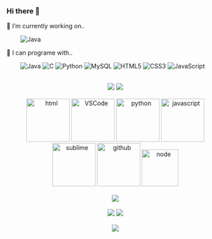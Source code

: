 ### Hi there 👋

<!--
**Chloe-YYCHEN/Chloe-YYCHEN** is a ✨ _special_ ✨ repository because its `README.md` (this file) appears on your GitHub profile.

Here are some ideas to get you started:

- 🔭 I’m currently working on ...
- 🌱 I’m currently learning ...
- 👯 I’m looking to collaborate on ...
- 🤔 I’m looking for help with ...
- 💬 Ask me about ...
- 📫 How to reach me: ...
- 😄 Pronouns: ...
- ⚡ Fun fact: ...
-->


🔭 I’m currently working on..

&emsp;&emsp;
![Java](https://img.shields.io/badge/-java-yellow?style=flat-square&logo=java)

💬 I can programe with..

&emsp;&emsp;
![Java](https://img.shields.io/badge/-java-yellow?style=flat-square&logo=java)
![C](https://img.shields.io/badge/c-%2300599C.svg?style=flat-square&logo=c&logoColor=white)
![Python](https://img.shields.io/badge/-Python-pink?style=flat-square&logo=Python)
![MySQL](https://img.shields.io/badge/mysql-%2300f.svg?style=flat-square&logo=mysql&logoColor=white)
![HTML5](https://img.shields.io/badge/-HTML5-E34F26?style=flat-square&logo=html5&logoColor=white)
![CSS3](https://img.shields.io/badge/-CSS3-1572B6?style=flat-square&logo=css3)
![JavaScript](https://img.shields.io/badge/-JavaScript-oringe?style=flat-square&logo=javascript)

<br>
<div align="center"> 
  <img src="https://stats.justsong.cn/api/csdn?id=weixin_43247028"> 
  <img src="https://stats.justsong.cn/api/leetcode/?username=jonespfm&theme=dark"> 
</div>
<br>
<!-- Gif -->
<div align="center">
  <img alt-"html5" src="https://media.giphy.com/media/XAxylRMCdpbEWUAvr8/giphy.gif" width="100" title="html">
<!--   <img alt="css" src="https://media.gip hy.com/media/fsEaZldNC8A1PJ3mwp/giphy.gif" width="100" title="css"> -->
  <img alt="VSCode" src="https://i.giphy.com/media/IdyAQJVN2kVPNUrojM/200.webp" width="100" title="vscode">
  <img alt="python" src="https://i.giphy.com/media/LMt9638dO8dftAjtco/200.webp" width="100" title="python">
  <img alt="javascript" src="https://media3.giphy.com/media/ln7z2eWriiQAllfVcn/200w.webp" width="100" title="javascript">
  <img alt="sublime" src="https://media.giphy.com/media/jnDKffgCfGYOp6cMTK/giphy.gif" width="100" title="sublime">
  <img alt="github" src="https://i.giphy.com/media/KzJkzjggfGN5Py6nkT/200.webp" width="100" title="github">
  <img alt="node" src="https://media.giphy.com/media/kdFc8fubgS31b8DsVu/giphy.gif" width="85" title="node">
</div>
<br>
<!-- GitHub奖杯🏆 -->
<div align="center">
  <img  src="https://github-profile-trophy.vercel.app/?username=Chloe-YYCHEN&theme=gruvbox&row=1&column=7&no-frame=true&no-bg=true" />
</div>
<br>
<div align="center">
<a href="https://github.com/Chloe-YYCHEN/HospitalManageSystem">
  <img src="https://github-readme-stats.vercel.app/api/pin/?username=Chloe-YYCHEN&repo=HospitalManagement-Server&theme=dark&bg_color=0d1117&hide_border=true" /></a>
<a href="https://github.com/Chloe-YYCHEN/Chloe-YYCHEN">
  <img src="https://github-readme-stats.vercel.app/api/pin/?username=Chloe-YYCHEN&repo=Spring-Boot-Project&theme=dark&bg_color=0d1117&hide_border=true" /></a>
</div>
<br>
<div align="center">
  <img src="https://metrics.lecoq.io/Chloe-YYCHEN?template=classic&config.timezone=Asia%2FShanghai">
</div>
<br>
